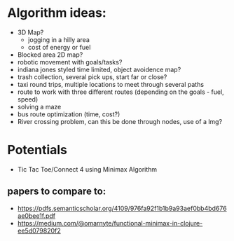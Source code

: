# Algorithm ideas: 
- 3D Map?
   - jogging in a hilly area
   - cost of energy or fuel 
- Blocked area 2D map?
- robotic movement with goals/tasks?
- indiana jones styled time limited, object avoidence map?
- trash collection, several pick ups, start far or close?
- taxi round trips, multiple locations to meet through several paths
- route to work with three different routes (depending on the goals - fuel, speed)
- solving a maze
- bus route optimization (time, cost?)
- River crossing problem, can this be done through nodes, use of a lmg?

# Potentials
- Tic Tac Toe/Connect 4 using Minimax Algorithm

## papers to compare to:
- https://pdfs.semanticscholar.org/4109/976fa92f1b1b9a93aef0bb4bd676ae0bee1f.pdf
- https://medium.com/@omarnyte/functional-minimax-in-clojure-ee5d079820f2
